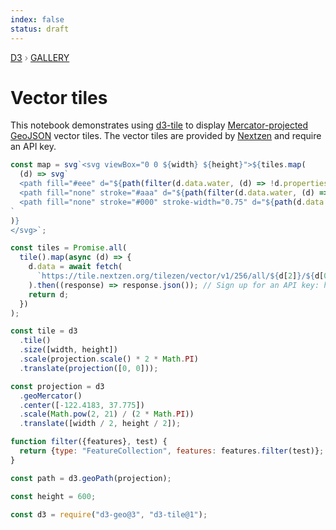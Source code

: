 ```yaml
---
index: false
status: draft
---
```


<div style="color: grey; font: 13px/25.5px var(--sans-serif); text-transform: uppercase;"><h1 style="display: none;">Vector tiles</h1><a href="https://d3js.org/">D3</a> › <a href="/@d3/gallery">Gallery</a></div>

# Vector tiles

This notebook demonstrates using [d3-tile](https://github.com/d3/d3-tile) to display [Mercator-projected](https://d3js.org/d3-geo/cylindrical#geoMercator) [GeoJSON](https://d3js.org/d3-geo/path#geoPath) vector tiles. The vector tiles are provided by [Nextzen](https://www.nextzen.org/) and require an API key.

```js echo
const map = svg`<svg viewBox="0 0 ${width} ${height}">${tiles.map(
  (d) => svg`
  <path fill="#eee" d="${path(filter(d.data.water, (d) => !d.properties.boundary))}"></path>
  <path fill="none" stroke="#aaa" d="${path(filter(d.data.water, (d) => d.properties.boundary))}"></path>
  <path fill="none" stroke="#000" stroke-width="0.75" d="${path(d.data.roads)}"></path>
`
)}
</svg>`;
```

```js echo
const tiles = Promise.all(
  tile().map(async (d) => {
    d.data = await fetch(
      `https://tile.nextzen.org/tilezen/vector/v1/256/all/${d[2]}/${d[0]}/${d[1]}.json?api_key=SAI-dMzMQ866u3VyVAntDg`
    ).then((response) => response.json()); // Sign up for an API key: https://www.nextzen.org
    return d;
  })
);
```

```js echo
const tile = d3
  .tile()
  .size([width, height])
  .scale(projection.scale() * 2 * Math.PI)
  .translate(projection([0, 0]));
```

```js echo
const projection = d3
  .geoMercator()
  .center([-122.4183, 37.775])
  .scale(Math.pow(2, 21) / (2 * Math.PI))
  .translate([width / 2, height / 2]);
```

```js echo
function filter({features}, test) {
  return {type: "FeatureCollection", features: features.filter(test)};
}
```

```js echo
const path = d3.geoPath(projection);
```

```js echo
const height = 600;
```

```js echo
const d3 = require("d3-geo@3", "d3-tile@1");
```
